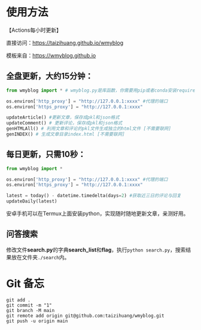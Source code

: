# 使用方法

【Actions每小时更新】

直接访问：https://taizihuang.github.io/wmyblog

模板来自：https://wmyblog.github.io



## 全盘更新，大约15分钟：

```python
from wmyblog import * # wmyblog.py是库函数，你需要用pip或者conda安装requirements.txt内的依赖

os.environ['http_proxy'] = "http://127.0.0.1:xxxx" #代理的端口
os.environ['https_proxy'] = "http://127.0.0.1:xxxx"

updateArticle() #更新文章，保存成pkl和json格式
updateComment() # 更新评论，保存成pkl和json格式
genHTMLAll() # 利用文章和评论的pkl文件生成独立的html文件 [不需要联网]
genINDEX() # 生成文章目录index.html [不需要联网]
```

## 每日更新，只需10秒：

```python
from wmyblog import *

os.environ['http_proxy'] = "http://127.0.0.1:xxxx" #代理的端口
os.environ['https_proxy'] = "http://127.0.0.1:xxxx"

latest = today() - datetime.timedelta(days=2) #获取近三日的评论与回复
updateDaily(latest) 
```

安卓手机可以在Termux上面安装python，实现随时随地更新文章，亲测好用。


## 问答搜索

修改文件**search.py**的字典**search_list**和**flag**，执行`python search.py`，搜索结果放在文件夹`./search`内。


# Git 备忘

```
git add .
git commit -m "1"
git branch -M main
git remote add origin git@github.com:taizihuang/wmyblog.git
git push -u origin main
```
